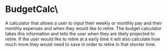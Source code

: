 # BudgetCalc\

A calculator that allows a user to input their weekly or monthly pay and their monthly expenses and when they would like to retire. The budget calculator takes this information and tells the user when they are likely projected to retire. If the user would like to retire at a early time it will also calculate how much more they would need to save in order to retire in that shorter time. 